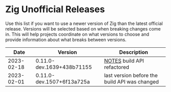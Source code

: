 # Zig Unofficial Releases

Use this list if you want to use a newer version of Zig than the latest official release.
Versions will be selected based on when breaking changes come in.
This will help projects coordinate on what versions to choose and provide information
about what breaks between versions.


| Date       | Version                   | Description |
|------------|---------------------------|-------------|
| 2023-02-18 | 0.11.0-dev.1639+438b71155 | [NOTES](0.11.0-dev.1639+438b71155.md) build API refactored |
| 2023-02-01 | 0.11.0-dev.1507+6f13a725a | last version before the build API was changed |
